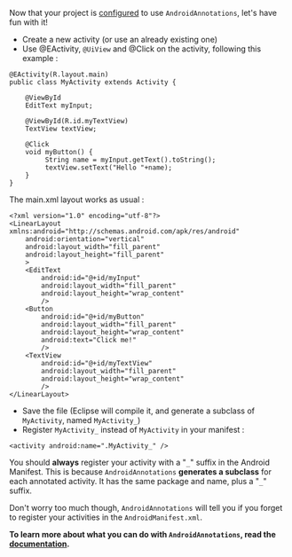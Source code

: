 Now that your project is [configured](Configuring.md) to use `AndroidAnnotations`, let's have fun with it!

  * Create a new activity (or use an already existing one)
  * Use @EActivity, `@UiView` and @Click on the activity, following this example :

```
@EActivity(R.layout.main)
public class MyActivity extends Activity {

    @ViewById
    EditText myInput;
        
    @ViewById(R.id.myTextView)
    TextView textView;
        
    @Click
    void myButton() {
         String name = myInput.getText().toString();
    	 textView.setText("Hello "+name);
    }
}
```
The main.xml layout works as usual :
```
<?xml version="1.0" encoding="utf-8"?>
<LinearLayout xmlns:android="http://schemas.android.com/apk/res/android"
    android:orientation="vertical"
    android:layout_width="fill_parent"
    android:layout_height="fill_parent"
    >
	<EditText  
	    android:id="@+id/myInput"
	    android:layout_width="fill_parent" 
	    android:layout_height="wrap_content" 
	    />
	<Button  
	    android:id="@+id/myButton"
	    android:layout_width="fill_parent" 
	    android:layout_height="wrap_content" 
	    android:text="Click me!"
	    />        
	<TextView  
		android:id="@+id/myTextView"
	    android:layout_width="fill_parent" 
	    android:layout_height="wrap_content" 
	    />    
</LinearLayout>
```
  * Save the file (Eclipse will compile it, and generate a subclass of `MyActivity`, named `MyActivity_`)
  * Register `MyActivity_` instead of `MyActivity` in your manifest :
```
<activity android:name=".MyActivity_" />
```

You should **always** register your activity with a "`_`" suffix in the Android Manifest. This is because `AndroidAnnotations` **generates a subclass** for each annotated activity. It has the same package and name, plus a "`_`" suffix.

Don't worry too much though, `AndroidAnnotations` will tell you if you forget to register your activities in the `AndroidManifest.xml`.

**To learn more about what you can do with `AndroidAnnotations`, read the [documentation](http://code.google.com/p/androidannotations/wiki/HowItWorks).**